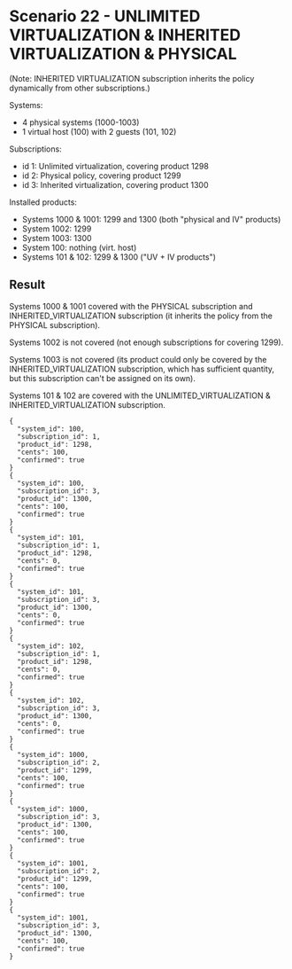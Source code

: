 Scenario 22 - UNLIMITED VIRTUALIZATION & INHERITED VIRTUALIZATION & PHYSICAL
============================================================================

(Note: INHERITED VIRTUALIZATION subscription inherits the policy dynamically
from other subscriptions.)

Systems:
- 4 physical systems (1000-1003)
- 1 virtual host (100) with 2 guests (101, 102)

Subscriptions:
- id 1: Unlimited virtualization, covering product 1298
- id 2: Physical policy, covering product 1299
- id 3: Inherited virtualization, covering product 1300

Installed products:
- Systems 1000 & 1001: 1299 and 1300 (both "physical and IV" products)
- System 1002: 1299
- System 1003: 1300
- System 100: nothing (virt. host)
- Systems 101 & 102: 1299 & 1300 ("UV + IV products")

Result
------
Systems 1000 & 1001 covered with the PHYSICAL subscription and
INHERITED_VIRTUALIZATION subscription (it inherits the policy from the PHYSICAL
subscription).

Systems 1002 is not covered (not enough subscriptions for covering 1299).

Systems 1003 is not covered (its product could only be covered by the
INHERITED_VIRTUALIZATION subscription, which has sufficient quantity, but this
subscription can't be assigned on its own).

Systems 101 & 102 are covered with the UNLIMITED_VIRTUALIZATION &
INHERITED_VIRTUALIZATION subscription.


```
{
  "system_id": 100,
  "subscription_id": 1,
  "product_id": 1298,
  "cents": 100,
  "confirmed": true
}
{
  "system_id": 100,
  "subscription_id": 3,
  "product_id": 1300,
  "cents": 100,
  "confirmed": true
}
{
  "system_id": 101,
  "subscription_id": 1,
  "product_id": 1298,
  "cents": 0,
  "confirmed": true
}
{
  "system_id": 101,
  "subscription_id": 3,
  "product_id": 1300,
  "cents": 0,
  "confirmed": true
}
{
  "system_id": 102,
  "subscription_id": 1,
  "product_id": 1298,
  "cents": 0,
  "confirmed": true
}
{
  "system_id": 102,
  "subscription_id": 3,
  "product_id": 1300,
  "cents": 0,
  "confirmed": true
}
{
  "system_id": 1000,
  "subscription_id": 2,
  "product_id": 1299,
  "cents": 100,
  "confirmed": true
}
{
  "system_id": 1000,
  "subscription_id": 3,
  "product_id": 1300,
  "cents": 100,
  "confirmed": true
}
{
  "system_id": 1001,
  "subscription_id": 2,
  "product_id": 1299,
  "cents": 100,
  "confirmed": true
}
{
  "system_id": 1001,
  "subscription_id": 3,
  "product_id": 1300,
  "cents": 100,
  "confirmed": true
}
